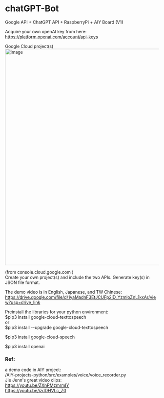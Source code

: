 # chatGPT-Bot
Google API + ChatGPT API + RaspberryPi + AIY Board (V1)    

Acquire your own openAI key from here:    
https://platform.openai.com/account/api-keys

Google Cloud project(s)  
<img width="707" alt="image" src="https://github.com/Trina0224/chatGPT-Bot/assets/5771864/a346fa47-ed5e-4717-ae5b-9dae86eb4404">

(from console.cloud.google.com )  
Create your own project(s) and include the two APIs. Generate key(s) in JSON file format.  

The demo video is in English, Japanese, and TW Chinese:  
https://drive.google.com/file/d/1yaMadnF3EtJCUFp2lD_YzmloZnL1kxAr/view?usp=drive_link  

Preinstall the libraries for your python environment:  
$pip3 install google-cloud-texttospeech  
or  
$pip3 install --upgrade google-cloud-texttospeech  

$pip3 install google-cloud-speech  

$pip3 install openai  




### Ref:  

a demo code in AIY project:  
/AIY-projects-python/src/examples/voice/voice_recorder.py  
Jie Jenn's great video clips:  
https://youtu.be/ZXnPMzmrmIY  
https://youtu.be/izdDHVLc_Z0  

